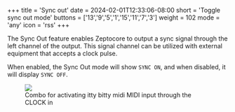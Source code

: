 +++
title = 'Sync out'
date = 2024-02-01T12:33:06-08:00
short = 'Toggle sync out mode'
buttons = ['13','9','5','1','15','11','7','3']
weight = 102
mode = 'any'
icon = 'rss'
+++

The Sync Out feature enables Zeptocore to output a sync signal through the left channel of the output. This signal channel can be utilized with external equipment that accepts a clock pulse.

When enabled, the Sync Out mode will show `SYNC ON`, and when disabled, it will display `SYNC OFF`.

<figure class="imgcombo">
<img src="/img/combo_sync.webp">
<figcaption>Combo for activating itty bitty midi MIDI input through the CLOCK in</figcaption>
</figure>
